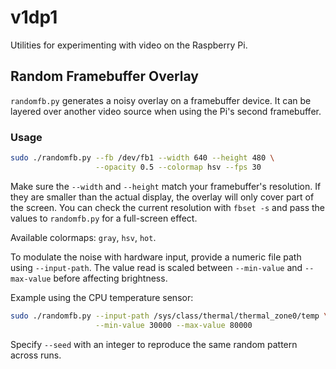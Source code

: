 # v1dp1

Utilities for experimenting with video on the Raspberry Pi.

## Random Framebuffer Overlay

`randomfb.py` generates a noisy overlay on a framebuffer device.  It can be
layered over another video source when using the Pi's second framebuffer.

### Usage

```bash
sudo ./randomfb.py --fb /dev/fb1 --width 640 --height 480 \
                   --opacity 0.5 --colormap hsv --fps 30
```

Make sure the `--width` and `--height` match your framebuffer's
resolution. If they are smaller than the actual display, the overlay will
only cover part of the screen. You can check the current resolution with
`fbset -s` and pass the values to `randomfb.py` for a full-screen effect.

Available colormaps: `gray`, `hsv`, `hot`.

To modulate the noise with hardware input, provide a numeric file path using
`--input-path`. The value read is scaled between `--min-value` and
`--max-value` before affecting brightness.

Example using the CPU temperature sensor:

```bash
sudo ./randomfb.py --input-path /sys/class/thermal/thermal_zone0/temp \
                   --min-value 30000 --max-value 80000
```

Specify `--seed` with an integer to reproduce the same random pattern across
runs.
